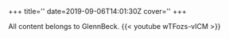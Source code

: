 +++
title=''
date=2019-09-06T14:01:30Z
cover=''
+++

All content belongs to GlennBeck.
{{< youtube wTFozs-vICM >}}
